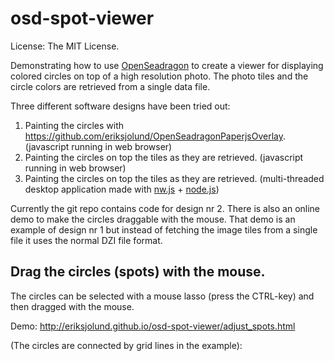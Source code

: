 # osd-spot-viewer

License: The MIT License.

Demonstrating how to use [OpenSeadragon](http://openseadragon.github.io/) to create a viewer for
displaying colored circles on top of a high resolution photo. The photo tiles and the circle colors
are retrieved from a single data file.

Three different software designs have been tried out:

1. Painting the circles with https://github.com/eriksjolund/OpenSeadragonPaperjsOverlay. (javascript running in web browser)
2. Painting the circles on top the tiles as they are retrieved. (javascript running in web browser)
3. Painting the circles on top the tiles as they are retrieved. (multi-threaded desktop application made with [nw.js](http://nwjs.io/) + [node.js](https://nodejs.org/))


Currently the git repo contains code for design nr 2. There is also an online demo to make the circles draggable with the mouse. That demo is an example of design nr 1 but instead of fetching the image tiles from a single file it uses the normal DZI file format.



## Drag the circles (spots) with the mouse.

The circles can be selected with a mouse lasso (press the CTRL-key) and then dragged
with the mouse.

Demo:
http://eriksjolund.github.io/osd-spot-viewer/adjust_spots.html

(The circles are connected by grid lines in the example):
